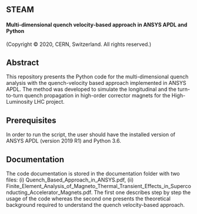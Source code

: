 ## **STEAM** 
#### Multi-dimensional quench velocity-based approach in ANSYS APDL and Python
(Copyright © 2020, CERN, Switzerland. All rights reserved.)

## Abstract
This repository presents the Python code for the multi-dimensional quench analysis with the quench-velocity based 
approach implemented in ANSYS APDL. The method was developed to simulate the longitudinal and the turn-to-turn quench 
propagation in high-order corrector magnets for the High-Luminosity LHC project. 

## Prerequisites
In order to run the script, the user should have the installed version of ANSYS APDL (version 2019 R1) and Python 3.6.

## Documentation
The code documentation is stored in the documentation folder with two files: (i) Quench_Based_Approach_in_ANSYS.pdf, 
(ii) Finite_Element_Analysis_of_Magneto_Thermal_Transient_Effects_in_Superconducting_Accelerator_Magnets.pdf. 
The first one describes step by step the usage of the code whereas the second one presents the theoretical background 
required to understand the quench velocity-based approach.

